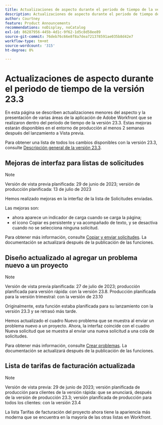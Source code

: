 ```yaml
---
title: Actualizaciones de aspecto durante el periodo de tiempo de la versión 23.3
description: Actualizaciones de aspecto durante el periodo de tiempo de la versión 23.3
author: Courtney
feature: Product Announcements
recommendations: noDisplay, noCatalog
exl-id: 86287956-445b-4d1c-9f62-1d5c8d58ee89
source-git-commit: 76deb76c66e8f8a7dea721378591ae035b8d42e7
workflow-type: tm+mt
source-wordcount: '315'
ht-degree: 0%

---
```


# Actualizaciones de aspecto durante el periodo de tiempo de la versión 23.3

En esta página se describen actualizaciones menores del aspecto y la presentación de varias áreas de la aplicación de Adobe Workfront que se realizaron dentro del periodo de tiempo de la versión 23.3. Estas mejoras estarán disponibles en el entorno de producción al menos 2 semanas después del lanzamiento a Vista previa.

Para obtener una lista de todos los cambios disponibles con la versión 23.3, consulte [Descripción general de la versión 23.3](/help/quicksilver/product-announcements/product-releases/23.3-release-activity/23-3-release-overview.md).

## Mejoras de interfaz para listas de solicitudes

>[!NOTE]
>
>Versión de vista previa planificada: 29 de junio de 2023; versión de producción planificada: 13 de julio de 2023

Hemos realizado mejoras en la interfaz de la lista de Solicitudes enviadas.

Las mejoras son:

* ahora aparece un indicador de carga cuando se carga la página;
* el icono Copiar es persistente y va acompañado de texto, y se desactiva cuando no se selecciona ninguna solicitud.

Para obtener más información, consulte [Copiar y enviar solicitudes](/help/quicksilver/manage-work/requests/create-requests/copy-and-submit-requests.md). La documentación se actualizará después de la publicación de las funciones.

## Diseño actualizado al agregar un problema nuevo a un proyecto

>[!NOTE]
>
>Versión de vista previa planificada: 27 de julio de 2023; producción planificada para versión rápida: con la versión 23.8. Producción planificada para la versión trimestral: con la versión de 23.10
>
>Originalmente, esta función estaba planificada para su lanzamiento con la versión 23.3 y se retrasó más tarde.

Hemos actualizado el cuadro Nuevo problema que se muestra al enviar un problema nuevo a un proyecto. Ahora, la interfaz coincide con el cuadro Nueva solicitud que se muestra al enviar una nueva solicitud a una cola de solicitudes.

Para obtener más información, consulte [Crear problemas](../../../manage-work/issues/manage-issues/create-issues.md). La documentación se actualizará después de la publicación de las funciones.

## Lista de tarifas de facturación actualizada

>[!NOTE]
>
>Versión de vista previa: 29 de junio de 2023; versión planificada de producción para clientes de la versión rápida: que se anunciará, después de la versión de producción 23.3; versión planificada de producción para todos los clientes: con la versión 23.4

La lista Tarifas de facturación del proyecto ahora tiene la apariencia más moderna que se encuentra en la mayoría de las otras listas en Workfront.

